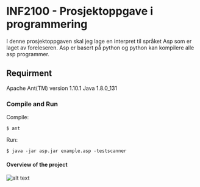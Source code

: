 # INF2100 - Prosjektoppgave i programmering
I denne prosjektoppgaven skal jeg lage en interpret til språket Asp som er laget av foreleseren. Asp er basert på python og python kan kompilere alle asp programmer.
## Requirment
Apache Ant(TM) version 1.10.1
Java 1.8.0_131
### Compile and Run
Compile:
```
$ ant
```
Run:
```
$ java -jar asp.jar example.asp -testscanner
```
#### Overview of the project
![alt text](http://i.imgur.com/2qa4V74.png) 
